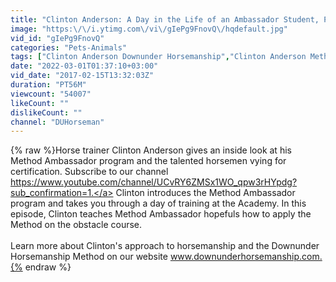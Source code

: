```yaml
---
title: "Clinton Anderson: A Day in the Life of an Ambassador Student, Part 1 - Downunder Horsemanship"
image: "https:\/\/i.ytimg.com\/vi\/gIePg9FnovQ\/hqdefault.jpg"
vid_id: "gIePg9FnovQ"
categories: "Pets-Animals"
tags: ["Clinton Anderson Downunder Horsemanship","Clinton Anderson Method Ambassador program","Clinton Anderson Clinician Academy"]
date: "2022-03-01T01:37:10+03:00"
vid_date: "2017-02-15T13:32:03Z"
duration: "PT56M"
viewcount: "54007"
likeCount: ""
dislikeCount: ""
channel: "DUHorseman"
---
```

{% raw %}Horse trainer Clinton Anderson gives an inside look at his Method Ambassador program and the talented horsemen vying for certification. Subscribe to our channel <a rel="nofollow" target="blank" href="https://www.youtube.com/channel/UCvRY6ZMSx1WO_qpw3rHYpdg?sub_confirmation=1.">https://www.youtube.com/channel/UCvRY6ZMSx1WO_qpw3rHYpdg?sub_confirmation=1.</a> Clinton introduces the Method Ambassador program and takes you through a day of training at the Academy. In this episode, Clinton teaches Method Ambassador hopefuls how to apply the Method on the obstacle course.<br /><br />Learn more about Clinton's approach to horsemanship and the Downunder Horsemanship Method on our website www.downunderhorsemanship.com.{% endraw %}
